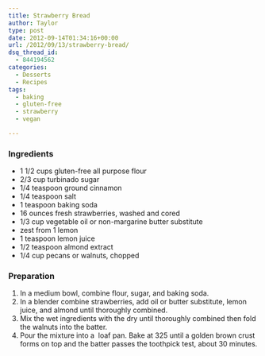 ```yaml
---
title: Strawberry Bread
author: Taylor
type: post
date: 2012-09-14T01:34:16+00:00
url: /2012/09/13/strawberry-bread/
dsq_thread_id:
  - 844194562
categories:
  - Desserts
  - Recipes
tags:
  - baking
  - gluten-free
  - strawberry
  - vegan

---
```

### Ingredients

  * 1 1/2 cups gluten-free all purpose flour
  * 2/3 cup turbinado sugar
  * 1/4 teaspoon ground cinnamon
  * 1/4 teaspoon salt
  * 1 teaspoon baking soda
  * 16 ounces fresh strawberries, washed and cored
  * 1/3 cup vegetable oil or non-margarine butter substitute
  * zest from 1 lemon
  * 1 teaspoon lemon juice
  * 1/2 teaspoon almond extract
  * 1/4 cup pecans or walnuts, chopped

### Preparation

  1. In a medium bowl, combine flour, sugar, and baking soda.
  2. In a blender combine strawberries, add oil or butter substitute, lemon juice, and almond until thoroughly combined.
  3. Mix the wet ingredients with the dry until thoroughly combined then fold the walnuts into the batter.
  4. Pour the mixture into a  loaf pan. Bake at 325 until a golden brown crust forms on top and the batter passes the toothpick test, about 30 minutes.